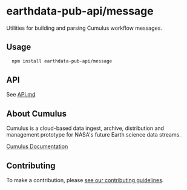 # earthdata-pub-api/message

Utilities for building and parsing Cumulus workflow messages.

## Usage

```bash
  npm install earthdata-pub-api/message
```

## API

See [API.md](./docs/API.md)

## About Cumulus

Cumulus is a cloud-based data ingest, archive, distribution and management prototype for NASA's future Earth science data streams.

[Cumulus Documentation](https://nasa.github.io/cumulus)

## Contributing

To make a contribution, please [see our contributing guidelines](https://github.com/nasa/cumulus/blob/master/CONTRIBUTING.md).
